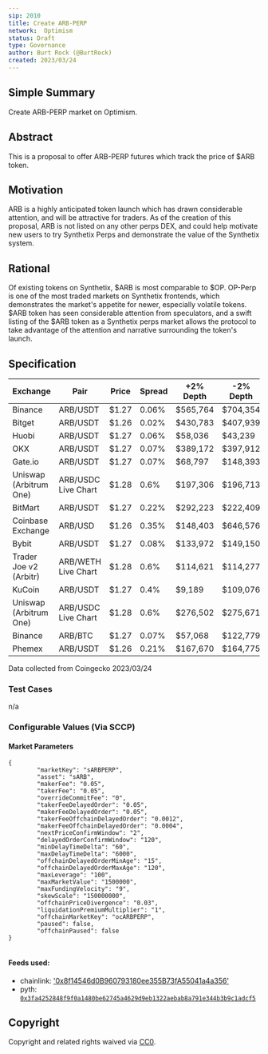 ```yaml
---
sip: 2010
title: Create ARB-PERP
network:  Optimism
status: Draft
type: Governance
author: Burt Rock (@BurtRock)
created: 2023/03/24
---
```


## Simple Summary

Create ARB-PERP market on Optimism.

## Abstract

This is a proposal to offer ARB-PERP futures which track the price of $ARB token.

## Motivation

ARB is a highly anticipated token launch which has drawn considerable attention, and will be attractive for traders. As of the creation of this proposal, ARB is not listed on any other perps DEX, and could help motivate new users to try Synthetix Perps and demonstrate the value of the Synthetix system.

## Rational

Of existing tokens on Synthetix, $ARB is most comparable to $OP. OP-Perp is one of the most traded markets on Synthetix frontends, which demonstrates the market's appetite for newer, especially volatile tokens. $ARB token has seen considerable attention from speculators, and a swift listing of the $ARB token as a Synthetix perps market allows the protocol to take advantage of the attention and narrative surrounding the token's launch. 

## Specification

| Exchange             | Pair               | Price | Spread | +2% Depth | -2% Depth | 24h Volume  | Volume % |
|----------------------|--------------------|-------|--------|-----------|-----------|-------------|----------|
| Binance               | ARB/USDT           | $1.27 | 0.06%  | $565,764  | $704,354  | $757,294,367| 34.99%   |
| Bitget                | ARB/USDT           | $1.26 | 0.02%  | $430,783  | $407,939  | $199,989,761| 9.24%    |
| Huobi                 | ARB/USDT           | $1.27 | 0.06%  | $58,036   | $43,239   | $273,937,741| 12.66%   |
| OKX                   | ARB/USDT           | $1.27 | 0.07%  | $389,172  | $397,912  | $184,481,652| 8.52%    |
| Gate.io               | ARB/USDT           | $1.27 | 0.07%  | $68,797   | $148,393  | $86,631,858 | 4.00%    |
| Uniswap (Arbitrum One)| ARB/USDC Live Chart| $1.28 | 0.6%   | $197,306  | $196,713  | $95,453,955 | 4.41%    |
| BitMart               | ARB/USDT           | $1.27 | 0.22%  | $292,223  | $222,409  | $45,048,361 | 2.08%    |
| Coinbase Exchange     | ARB/USD            | $1.26 | 0.35%  | $148,403  | $646,576  | $23,856,595 | 1.10%    |
| Bybit                 | ARB/USDT           | $1.27 | 0.08%  | $133,972  | $149,150  | $50,612,781 | 2.34%    |
| Trader Joe v2 (Arbitr)| ARB/WETH Live Chart| $1.28 | 0.6%   | $114,621  | $114,277  | $55,706,906 | 2.57%    |
| KuCoin                | ARB/USDT           | $1.27 | 0.4%   | $9,189    | $109,076  | $55,894,750 | 2.58%    |
| Uniswap (Arbitrum One)| ARB/USDC Live Chart| $1.28 | 0.6%   | $276,502  | $275,671  | $20,711,336 | 0.96%    |
| Binance               | ARB/BTC            | $1.27 | 0.07%  | $57,068   | $122,779  | $18,882,037 | 0.87%    |
| Phemex                | ARB/USDT           | $1.26 | 0.21%  | $167,670  | $164,775  | $7,134,580  | 0.33%    |

Data collected from Coingecko 2023/03/24

### Test Cases

n/a

### Configurable Values (Via SCCP)

#### Market Parameters
```
{
		"marketKey": "sARBPERP",
		"asset": "sARB",
		"makerFee": "0.05",
		"takerFee": "0.05",
		"overrideCommitFee": "0",
		"takerFeeDelayedOrder": "0.05",
		"makerFeeDelayedOrder": "0.05",
		"takerFeeOffchainDelayedOrder": "0.0012",
		"makerFeeOffchainDelayedOrder": "0.0004",
		"nextPriceConfirmWindow": "2",
		"delayedOrderConfirmWindow": "120",
		"minDelayTimeDelta": "60",
		"maxDelayTimeDelta": "6000",
		"offchainDelayedOrderMinAge": "15",
		"offchainDelayedOrderMaxAge": "120",
		"maxLeverage": "100",
		"maxMarketValue": "1500000",
		"maxFundingVelocity": "9",
		"skewScale": "150000000",
		"offchainPriceDivergence": "0.03",
		"liquidationPremiumMultiplier": "1",
		"offchainMarketKey": "ocARBPERP",
		"paused": false,
		"offchainPaused": false
}


```
#### Feeds used:
- chainlink: ['0x8f14546d0B960793180ee355B73fA55041a4a356'](https://docs.chain.link/data-feeds/price-feeds/addresses?network=optimism)
- pyth:  [`0x3fa4252848f9f0a1480be62745a4629d9eb1322aebab8a791e344b3b9c1adcf5`](https://pyth.network/developers/price-feed-ids)


## Copyright

Copyright and related rights waived via [CC0](https://creativecommons.org/publicdomain/zero/1.0/).
